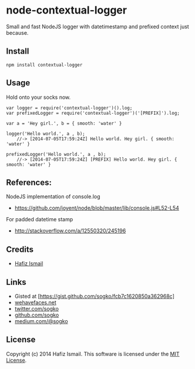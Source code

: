 node-contextual-logger
======================

Small and fast NodeJS logger with datetimestamp and prefixed context just because.

## Install
```
npm install contextual-logger
```
## Usage
Hold onto your socks now.
````
var logger = require('contextual-logger')().log;
var prefixedLogger = require('contextual-logger')('[PREFIX]').log;

var a = 'Hey girl.', b = { smooth: 'water' }

logger('Hello world.', a , b);
    //-> [2014-07-05T17:59:24Z] Hello world. Hey girl. { smooth: 'water' }
    
prefixedLogger('Hello world.', a , b);
    //-> [2014-07-05T17:59:24Z] [PREFIX] Hello world. Hey girl. { smooth: 'water' }

````
## References:
NodeJS implementation of console.log
- https://github.com/joyent/node/blob/master/lib/console.js#L52-L54

For padded datetime stamp
- http://stackoverflow.com/a/12550320/245196


## Credits
* [Hafiz Ismail](https://github.com/sogko) 

## Links
* Gisted at [https://gist.github.com/sogko/fcb7c1620850a362968c]
* [wehavefaces.net](http://wehavefaces.net)
* [twitter.com/sogko](https://twitter.com/sogko)
* [github.com/sogko](https://github.com/sogko)
* [medium.com/@sogko](https://medium.com/@sogko)

## License
Copyright (c) 2014 Hafiz Ismail. This software is licensed under the [MIT License](https://github.com/sogko/node-ckan-crawler/raw/master/LICENSE).
